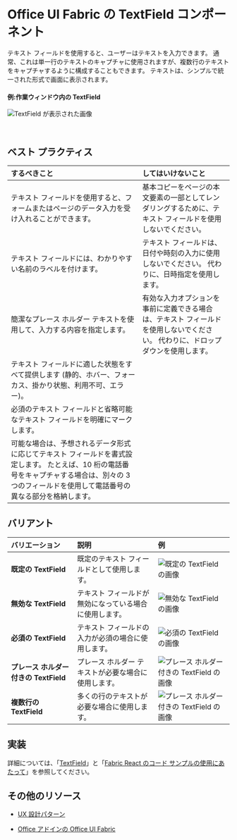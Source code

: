 # <a name="textfield-component-in-office-ui-fabric"></a>Office UI Fabric の TextField コンポーネント

テキスト フィールドを使用すると、ユーザーはテキストを入力できます。 通常、これは単一行のテキストのキャプチャに使用されますが、複数行のテキストをキャプチャするように構成することもできます。 テキストは、シンプルで統一された形式で画面に表示されます。
  
#### <a name="example-textfield-in-a-task-pane"></a>例:作業ウィンドウ内の TextField

![TextField が表示された画像](../../images/overview_withApp_textField.png)

<br/>

## <a name="best-practices"></a>ベスト プラクティス

|**するべきこと**|**してはいけないこと**|
|:------------|:--------------|
|テキスト フィールドを使用すると、フォームまたはページのデータ入力を受け入れることができます。|基本コピーをページの本文要素の一部としてレンダリングするために、テキスト フィールドを使用しないでください。|
|テキスト フィールドには、わかりやすい名前のラベルを付けます。|テキスト フィールドは、日付や時刻の入力に使用しないでください。 代わりに、日時指定を使用します。|
|簡潔なプレース ホルダー テキストを使用して、入力する内容を指定します。|有効な入力オプションを事前に定義できる場合は、テキスト フィールドを使用しないでください。 代わりに、ドロップダウンを使用します。|
|テキスト フィールドに適した状態をすべて提供します (静的、ホバー、フォーカス、掛かり状態、利用不可、エラー)。||
|必須のテキスト フィールドと省略可能なテキスト フィールドを明確にマークします。||
|可能な場合は、予想されるデータ形式に応じてテキスト フィールドを書式設定します。 たとえば、10 桁の電話番号をキャプチャする場合は、別々の 3 つのフィールドを使用して電話番号の異なる部分を格納します。||

## <a name="variants"></a>バリアント

|**バリエーション**|**説明**|**例**|
|:------------|:--------------|:----------|
|**既定の TextField**|既定のテキスト フィールドとして使用します。|![既定の TextField の画像](../../images/textfieldDefault.png)<br/>|
|**無効な TextField**|テキスト フィールドが無効になっている場合に使用します。|![無効な TextField の画像](../../images/textfieldDisabled.png)<br/>|
|**必須の TextField**|テキスト フィールドの入力が必須の場合に使用します。|![必須の TextField の画像](../../images/textfieldRequired.png)<br/>|
|**プレース ホルダー付きの TextField**|プレース ホルダー テキストが必要な場合に使用します。|![プレース ホルダー付きの TextField の画像](../../images/textfieldPlaceholder.png)<br/>|
|**複数行の TextField**|多くの行のテキストが必要な場合に使用します。|![プレース ホルダー付きの TextField の画像](../../images/textfieldMulti.png)<br/>|

## <a name="implementation"></a>実装

詳細については、「[TextField](https://dev.office.com/fabric#/components/textfield)」と「[Fabric React のコード サンプルの使用にあたって](https://github.com/OfficeDev/Word-Add-in-GettingStartedFabricReact)」を参照してください。

## <a name="additional-resources"></a>その他のリソース

- [UX 設計パターン](https://github.com/OfficeDev/Office-Add-in-UX-Design-Patterns-Code)

- [Office アドインの Office UI Fabric](office-ui-fabric.md)
